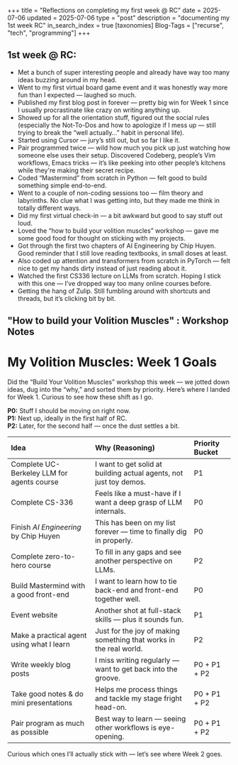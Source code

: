+++
title = "Reflections on completing my first week @ RC"
date = 2025-07-06
updated = 2025-07-06
type = "post"
description = "documenting my 1st week RC"
in_search_index = true
[taxonomies]
Blog-Tags = ["recurse", "tech", "programming"]
+++

## 1st week @ RC:

- Met a bunch of super interesting people and already have way too many ideas buzzing around in my head.
- Went to my first virtual board game event and it was honestly way more fun than I expected — laughed so much.
- Published my first blog post in forever — pretty big win for Week 1 since I usually procrastinate like crazy on writing anything up.
- Showed up for all the orientation stuff, figured out the social rules (especially the Not-To-Dos and how to apologize if I mess up — still trying to break the “well actually…” habit in personal life).
- Started using Cursor — jury’s still out, but so far I like it.
- Pair programmed twice — wild how much you pick up just watching how someone else uses their setup. Discovered Codeberg, people’s Vim workflows, Emacs tricks — it’s like peeking into other people’s kitchens while they're making their secret recipe.
- Coded “Mastermind” from scratch in Python — felt good to build something simple end-to-end.
- Went to a couple of non-coding sessions too — film theory and labyrinths. No clue what I was getting into, but they made me think in totally different ways.
- Did my first virtual check-in — a bit awkward but good to say stuff out loud.
- Loved the “how to build your volition muscles” workshop — gave me some good food for thought on sticking with my projects.
- Got through the first two chapters of AI Engineering by Chip Huyen. Good reminder that I still love reading textbooks, in small doses at least.
- Also coded up attention and transformers from scratch in PyTorch — felt nice to get my hands dirty instead of just reading about it.
- Watched the first CS336 lecture on LLMs from scratch. Hoping I stick with this one — I’ve dropped way too many online courses before.
- Getting the hang of Zulip. Still fumbling around with shortcuts and threads, but it’s clicking bit by bit.

## "How to build your Volition Muscles" : Workshop Notes

# My Volition Muscles: Week 1 Goals

Did the “Build Your Volition Muscles” workshop this week — we jotted down ideas, dug into the “why,” and sorted them by priority. Here’s where I landed for Week 1. Curious to see how these shift as I go.

**P0:** Stuff I should be moving on right now.  
**P1:** Next up, ideally in the first half of RC.  
**P2:** Later, for the second half — once the dust settles a bit.

| Idea                                                            | Why (Reasoning)                                                     | Priority Bucket |
| :-------------------------------------------------------------- | :------------------------------------------------------------------ | :-------------- |
| Complete UC-Berkeley LLM for agents course                     | I want to get solid at building actual agents, not just toy demos.  | P1              |
| Complete CS-336                                                 | Feels like a must-have if I want a deep grasp of LLM internals.     | P0              |
| Finish *AI Engineering* by Chip Huyen                           | This has been on my list forever — time to finally dig in properly. | P0              |
| Complete zero-to-hero course                                    | To fill in any gaps and see another perspective on LLMs.            | P2              |
| Build Mastermind with a good front-end                          | I want to learn how to tie back-end and front-end together well.    | P0              |
| Event website                                                   | Another shot at full-stack skills — plus it sounds fun.             | P1              |
| Make a practical agent using what I learn                       | Just for the joy of making something that works in the real world.  | P2              |
| Write weekly blog posts                                         | I miss writing regularly — want to get back into the groove.        | P0 + P1 + P2    |
| Take good notes & do mini presentations                         | Helps me process things and tackle my stage fright head-on.         | P0 + P1 + P2    |
| Pair program as much as possible                                | Best way to learn — seeing other workflows is eye-opening.          | P0 + P1 + P2    |

Curious which ones I’ll actually stick with — let’s see where Week 2 goes.
